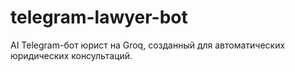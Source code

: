 # telegram-lawyer-bot
AI Telegram-бот юрист на Groq, созданный для автоматических юридических консультаций.
